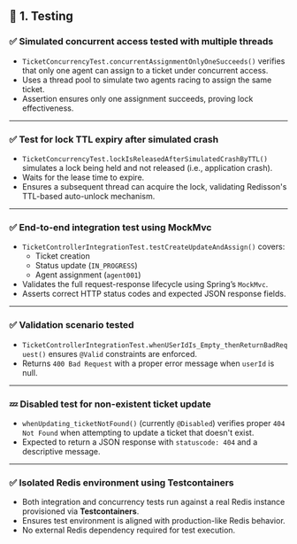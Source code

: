 ## 🧪 1. Testing

### ✅ Simulated concurrent access tested with multiple threads

- `TicketConcurrencyTest.concurrentAssignmentOnlyOneSucceeds()` verifies that only one agent can assign to a ticket under concurrent access.
- Uses a thread pool to simulate two agents racing to assign the same ticket.
- Assertion ensures only one assignment succeeds, proving lock effectiveness.

---

### ✅ Test for lock TTL expiry after simulated crash

- `TicketConcurrencyTest.lockIsReleasedAfterSimulatedCrashByTTL()` simulates a lock being held and not released (i.e., application crash).
- Waits for the lease time to expire.
- Ensures a subsequent thread can acquire the lock, validating Redisson's TTL-based auto-unlock mechanism.

---

### ✅ End-to-end integration test using MockMvc

- `TicketControllerIntegrationTest.testCreateUpdateAndAssign()` covers:
    - Ticket creation
    - Status update (`IN_PROGRESS`)
    - Agent assignment (`agent001`)
- Validates the full request-response lifecycle using Spring’s `MockMvc`.
- Asserts correct HTTP status codes and expected JSON response fields.

---

### ✅ Validation scenario tested

- `TicketControllerIntegrationTest.whenUSerIdIs_Empty_thenReturnBadRequest()` ensures `@Valid` constraints are enforced.
- Returns `400 Bad Request` with a proper error message when `userId` is null.

---

### 💤 Disabled test for non-existent ticket update

- `whenUpdating_ticketNotFound()` (currently `@Disabled`) verifies proper `404 Not Found` when attempting to update a ticket that doesn't exist.
- Expected to return a JSON response with `statuscode: 404` and a descriptive message.

---

### ✅ Isolated Redis environment using Testcontainers

- Both integration and concurrency tests run against a real Redis instance provisioned via **Testcontainers**.
- Ensures test environment is aligned with production-like Redis behavior.
- No external Redis dependency required for test execution.
